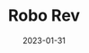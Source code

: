 ---
title: "Robo Rev"
description: "Train your own robotic dog companion with voice recognition and object detection abilities."
date: 2023-01-31
path: "https://devpost.com/software/robo-rev"
image: "assets/img/roborev.jpg"
---
